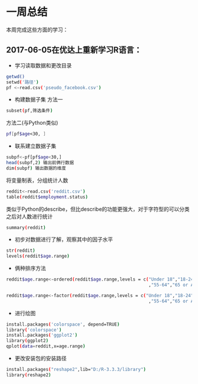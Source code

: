 # 一周总结
本周完成这些方面的学习：
## 2017-06-05在优达上重新学习R语言：
* 学习读取数据和更改目录
```bash
getwd()
setwd('路径')
pf <-read.csv('pseudo_facebook.csv')
```
* 构建数据子集
方法一       
```bash
subset(pf,筛选条件)
```
方法二(与Python类似)                
```bash
pf[pf$age<30, ]
```
* 联系建立数据子集
```bash
subpf<-pf[pf$age<30,]
head(subpf,2) 输出前俩行数据
dim(subpf) 输出数据的维度
```
将变量制表，分组统计人数    
```bash
reddit<-read.csv('reddit.csv')
table(reddit$employment.status)
```
类似于Python的describe，但比describe的功能更强大，对于字符型的可以分类之后对人数进行统计          
```bash
summary(reddit)
```
* 初步对数据进行了解，观察其中的因子水平    
```bash
str(reddit)
levels(reddit$age.range)
```
* 俩种排序方法
```bash
reddit$age.range<-ordered(reddit$age.range,levels = c("Under 18","18-24","25-34","35-44","45-54"
                                                      ,"55-64","65 or Above"))

```
```bash
reddit$age.range<-factor(reddit$age.range,levels = c("Under 18","18-24","25-34","35-44","45-54"
                                                      ,"55-64","65 or Above"),ordered = T)
```
* 进行绘图
```bash
install.packages('colorspace', depend=TRUE)
library('colorspace')
install.packages('ggplot2') 
library(ggplot2)
qplot(data=reddit,x=age.range)
```
* 更改安装包的安装路径
```bash
install.packages("reshape2",lib="D:/R-3.3.3/library")
library(reshape2)
```
